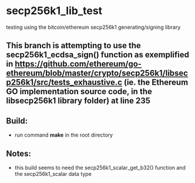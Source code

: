 # secp256k1_lib_test
testing using the bitcoin/ethereum secp256k1 generating/signing library

## This branch is attempting to use the secp256k1_ecdsa_sign() function as exemplified in https://github.com/ethereum/go-ethereum/blob/master/crypto/secp256k1/libsecp256k1/src/tests_exhaustive.c (ie. the Ethereum GO implementation source code, in the libsecp256k1 library folder) at line 235


## Build:
- run command **make** in the root directory

## Notes:
- this build seems to need the secp256k1_scalar_get_b32() function and the secp256k1_scalar data type
